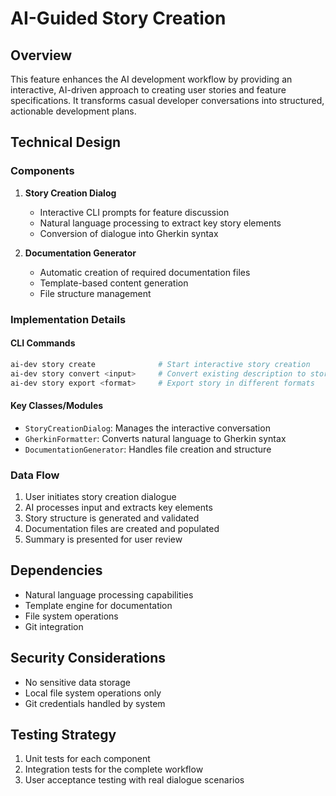 # AI-Guided Story Creation

## Overview
This feature enhances the AI development workflow by providing an interactive, AI-driven approach to creating user stories and feature specifications. It transforms casual developer conversations into structured, actionable development plans.

## Technical Design

### Components

1. **Story Creation Dialog**
   - Interactive CLI prompts for feature discussion
   - Natural language processing to extract key story elements
   - Conversion of dialogue into Gherkin syntax

2. **Documentation Generator**
   - Automatic creation of required documentation files
   - Template-based content generation
   - File structure management

### Implementation Details

#### CLI Commands
```bash
ai-dev story create              # Start interactive story creation
ai-dev story convert <input>     # Convert existing description to story format
ai-dev story export <format>     # Export story in different formats
```

#### Key Classes/Modules
- `StoryCreationDialog`: Manages the interactive conversation
- `GherkinFormatter`: Converts natural language to Gherkin syntax
- `DocumentationGenerator`: Handles file creation and structure

### Data Flow
1. User initiates story creation dialogue
2. AI processes input and extracts key elements
3. Story structure is generated and validated
4. Documentation files are created and populated
5. Summary is presented for user review

## Dependencies
- Natural language processing capabilities
- Template engine for documentation
- File system operations
- Git integration

## Security Considerations
- No sensitive data storage
- Local file system operations only
- Git credentials handled by system

## Testing Strategy
1. Unit tests for each component
2. Integration tests for the complete workflow
3. User acceptance testing with real dialogue scenarios
